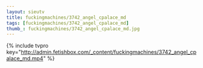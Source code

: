 ```yaml
--- 
layout: sieutv
title: fuckingmachines/3742_angel_cpalace_md
tags: [fuckingmachines/3742_angel_cpalace_md]
thumb_: fuckingmachines/3742_angel_cpalace_md.jpg
---
```

{% include tvpro key="http://admin.fetishbox.com/_content/fuckingmachines/3742_angel_cpalace_md.mp4" %} 
